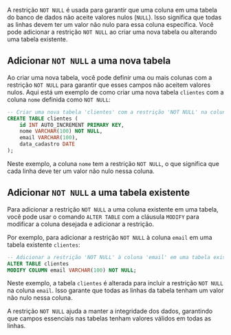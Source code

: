 A restrição `NOT NULL` é usada para garantir que uma coluna em uma tabela do banco de dados não aceite valores nulos (`NULL`). Isso significa que todas as linhas devem ter um valor não nulo para essa coluna específica. Você pode adicionar a restrição `NOT NULL` ao criar uma nova tabela ou alterando uma tabela existente.

## Adicionar `NOT NULL` a uma nova tabela

Ao criar uma nova tabela, você pode definir uma ou mais colunas com a restrição `NOT NULL` para garantir que esses campos não aceitem valores nulos. Aqui está um exemplo de como criar uma nova tabela `clientes` com a coluna `nome` definida como `NOT NULL`:

```sql
-- Criar uma nova tabela 'clientes' com a restrição 'NOT NULL' na coluna 'nome'
CREATE TABLE clientes (
    id INT AUTO_INCREMENT PRIMARY KEY,
    nome VARCHAR(100) NOT NULL,
    email VARCHAR(100),
    data_cadastro DATE
);
```

Neste exemplo, a coluna `nome` tem a restrição `NOT NULL`, o que significa que cada linha deve ter um valor não nulo nessa coluna.

## Adicionar `NOT NULL` a uma tabela existente

Para adicionar a restrição `NOT NULL` a uma coluna existente em uma tabela, você pode usar o comando `ALTER TABLE` com a cláusula `MODIFY` para modificar a coluna desejada e adicionar a restrição.

Por exemplo, para adicionar a restrição `NOT NULL` à coluna `email` em uma tabela existente `clientes`:

```sql
-- Adicionar a restrição 'NOT NULL' à coluna 'email' em uma tabela existente 'clientes'
ALTER TABLE clientes
MODIFY COLUMN email VARCHAR(100) NOT NULL;
```

Neste exemplo, a tabela `clientes` é alterada para incluir a restrição `NOT NULL` na coluna `email`. Isso garante que todas as linhas da tabela tenham um valor não nulo nessa coluna.

A restrição `NOT NULL` ajuda a manter a integridade dos dados, garantindo que campos essenciais nas tabelas tenham valores válidos em todas as linhas.